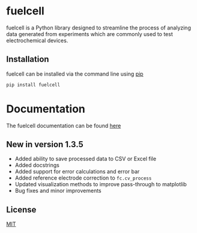 # fuelcell

fuelcell is a Python library designed to streamline the process of analyzing data generated from experiments which are commonly used to test electrochemical devices.

## Installation

fuelcell can be installed via the command line using [pip](https://pypi.org/project/fuelcell/) 

``` bash
pip install fuelcell
```

# Documentation

The fuelcell documentation can be found [here](https://fuelcell.readthedocs.io/en/latest/)

## New in version 1.3.5

* Added ability to save processed data to CSV or Excel file
* Added docstrings
* Added support for error calculations and error bar
* Added reference electrode correction to `fc.cv_process` 
* Updated visualization methods to improve pass-through to matplotlib
* Bug fixes and minor improvements

## License

[MIT](https://choosealicense.com/licenses/mit/) 